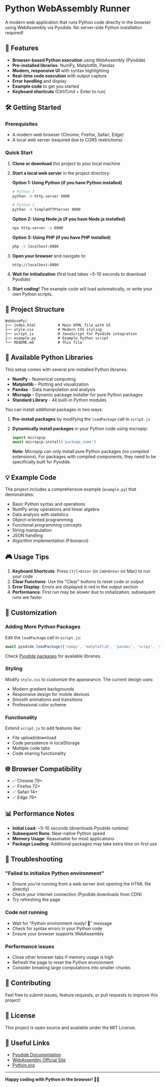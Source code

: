 # Python WebAssembly Runner

A modern web application that runs Python code directly in the browser using WebAssembly via Pyodide. No server-side Python installation required!

## 🚀 Features

- **Browser-based Python execution** using WebAssembly (Pyodide)
- **Pre-installed libraries**: NumPy, Matplotlib, Pandas
- **Modern, responsive UI** with syntax highlighting
- **Real-time code execution** with output capture
- **Error handling** and display
- **Example code** to get you started
- **Keyboard shortcuts** (Ctrl/Cmd + Enter to run)

## 🛠️ Getting Started

### Prerequisites

- A modern web browser (Chrome, Firefox, Safari, Edge)
- A local web server (required due to CORS restrictions)

### Quick Start

1. **Clone or download** this project to your local machine

2. **Start a local web server** in the project directory:

   **Option 1: Using Python (if you have Python installed)**
   ```bash
   # Python 3
   python -m http.server 8000
   
   # Python 2
   python -m SimpleHTTPServer 8000
   ```

   **Option 2: Using Node.js (if you have Node.js installed)**
   ```bash
   npx http-server -p 8000
   ```

   **Option 3: Using PHP (if you have PHP installed)**
   ```bash
   php -S localhost:8000
   ```

3. **Open your browser** and navigate to:
   ```
   http://localhost:8000
   ```

4. **Wait for initialization** (first load takes ~5-10 seconds to download Pyodide)

5. **Start coding!** The example code will load automatically, or write your own Python scripts.

## 📁 Project Structure

```
WebAssmPy/
├── index.html          # Main HTML file with UI
├── style.css           # Modern CSS styling
├── script.js           # JavaScript for Pyodide integration
├── example.py          # Example Python script
└── README.md           # This file
```

## 🐍 Available Python Libraries

This setup comes with several pre-installed Python libraries:

- **NumPy** - Numerical computing
- **Matplotlib** - Plotting and visualization
- **Pandas** - Data manipulation and analysis
- **Micropip** - Dynamic package installer for pure Python packages
- **Standard Library** - All built-in Python modules

You can install additional packages in two ways:

1. **Pre-install packages** by modifying the `loadPackage` call in `script.js`
2. **Dynamically install packages** in your Python code using micropip:
   ```python
   import micropip
   await micropip.install('package_name')
   ```
   
   **Note**: Micropip can only install pure Python packages (no compiled extensions). For packages with compiled components, they need to be specifically built for Pyodide.

## 💡 Example Code

The project includes a comprehensive example (`example.py`) that demonstrates:

- Basic Python syntax and operations
- NumPy array operations and linear algebra
- Data analysis with statistics
- Object-oriented programming
- Functional programming concepts
- String manipulation
- JSON handling
- Algorithm implementation (Fibonacci)

## 🎮 Usage Tips

1. **Keyboard Shortcuts**: Press `Ctrl+Enter` (or `Cmd+Enter` on Mac) to run your code
2. **Clear Functions**: Use the "Clear" buttons to reset code or output
3. **Error Display**: Errors are displayed in red in the output section
4. **Performance**: First run may be slower due to initialization; subsequent runs are faster

## 🔧 Customization

### Adding More Python Packages

Edit the `loadPackage` call in `script.js`:

```javascript
await pyodide.loadPackage(['numpy', 'matplotlib', 'pandas', 'scipy', 'sympy']);
```

Check [Pyodide packages](https://pyodide.org/en/stable/usage/packages-in-pyodide.html) for available libraries.

### Styling

Modify `style.css` to customize the appearance. The current design uses:
- Modern gradient backgrounds
- Responsive design for mobile devices
- Smooth animations and transitions
- Professional color scheme

### Functionality

Extend `script.js` to add features like:
- File upload/download
- Code persistence in localStorage
- Multiple code tabs
- Code sharing functionality

## 🌐 Browser Compatibility

- ✅ Chrome 79+
- ✅ Firefox 72+
- ✅ Safari 14+
- ✅ Edge 79+

## 📊 Performance Notes

- **Initial Load**: ~5-10 seconds (downloads Pyodide runtime)
- **Subsequent Runs**: Near-native Python speed
- **Memory Usage**: Reasonable for most applications
- **Package Loading**: Additional packages may take extra time on first use

## 🐛 Troubleshooting

### "Failed to initialize Python environment"
- Ensure you're running from a web server (not opening the HTML file directly)
- Check your internet connection (Pyodide downloads from CDN)
- Try refreshing the page

### Code not running
- Wait for "Python environment ready! 🚀" message
- Check for syntax errors in your Python code
- Ensure your browser supports WebAssembly

### Performance issues
- Close other browser tabs if memory usage is high
- Refresh the page to reset the Python environment
- Consider breaking large computations into smaller chunks

## 🤝 Contributing

Feel free to submit issues, feature requests, or pull requests to improve this project!

## 📄 License

This project is open source and available under the MIT License.

## 🔗 Useful Links

- [Pyodide Documentation](https://pyodide.org/en/stable/)
- [WebAssembly Official Site](https://webassembly.org/)
- [Python.org](https://www.python.org/)

---

**Happy coding with Python in the browser! 🐍✨** 